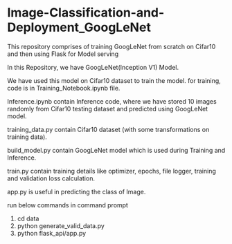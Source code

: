 # Image-Classification-and-Deployment_GoogLeNet
This repository comprises of training GoogLeNet from scratch on Cifar10 and then using Flask for Model serving

In this Repository, we have GoogLeNet(Inception V1) Model.

We have used this model on Cifar10 dataset to train the model. for training, code is in Training_Notebook.ipynb file.

Inference.ipynb contain Inference code, where we have stored 10 images randomly from Cifar10 testing dataset and predicted using GoogLeNet model.

training_data.py contain Cifar10 dataset (with some transformations on training data).

build_model.py contain GoogLeNet model which is used during Training and Inference.

train.py contain training details like optimizer, epochs, file logger, training and validation loss calculation.

app.py is useful in predicting the class of Image.

run below commands in command prompt

1. cd data
2. python generate_valid_data.py
3. python flask_api/app.py
